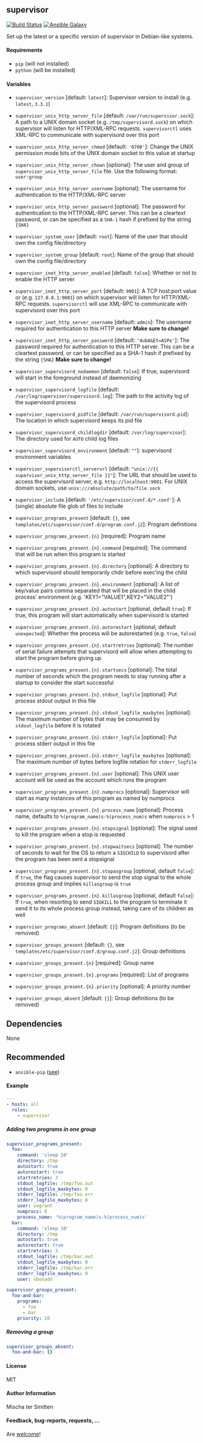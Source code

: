 ## supervisor

[![Build Status](https://travis-ci.org/Oefenweb/ansible-supervisor.svg?branch=master)](https://travis-ci.org/Oefenweb/ansible-supervisor) [![Ansible Galaxy](http://img.shields.io/badge/ansible--galaxy-supervisor-blue.svg)](https://galaxy.ansible.com/tersmitten/supervisor)

Set up the latest or a specific version of supervisor in Debian-like systems.

#### Requirements

* `pip` (will not installed)
* `python` (will be installed)

#### Variables

* `supervisor_version` [default: `latest`]: Supervisor version to install (e.g. `latest`, `3.3.1`)
* `supervisor_unix_http_server_file` [default: `/var/run/supervisor.sock`]: A path to a UNIX domain socket (e.g. `/tmp/supervisord.sock`) on which supervisor will listen for HTTP/XML-RPC requests. `supervisorctl` uses XML-RPC to communicate with supervisord over this port
* `supervisor_unix_http_server_chmod` [default: `'0700'`]: Change the UNIX permission mode bits of the UNIX domain socket to this value at startup
* `supervisor_unix_http_server_chown` [optional]: The user and group of `supervisor_unix_http_server_file` file. Use the following format: `user:group`
* `supervisor_unix_http_server_username` [optional]: The username for authentication to the HTTP/XML-RPC server
* `supervisor_unix_http_server_password` [optional]: The password for authentication to the HTTP/XML-RPC server. This can be a cleartext password, or can be specified as a `SHA-1` hash if prefixed by the string `{SHA}`

* `supervisor_system_user` [default: `root`]: Name of the user that should own the config file/directory
* `supervisor_system_group` [default: `root`]: Name of the group that should own the config file/directory

* `supervisor_inet_http_server_enabled` [default: `false`]: Whether or not to enable the HTTP server
* `supervisor_inet_http_server_port` [default: `9001`]: A TCP host:port value or (e.g. `127.0.0.1:9001`) on which supervisor will listen for HTTP/XML-RPC requests. `supervisorctl` will use XML-RPC to communicate with supervisord over this port
* `supervisor_inet_http_server_username` [default: `admin`]: The username required for authentication to this HTTP server **Make sure to change!**
* `supervisor_inet_http_server_password` [default: `'4ubA&Et=ASPe'`]: The password required for authentication to this HTTP server. This can be a cleartext password, or can be specified as a SHA-1 hash if prefixed by the string `{SHA}` **Make sure to change!**

* `supervisor_supervisord_nodaemon` [default: `false`]: If true, supervisord will start in the foreground instead of daemonizing
* `supervisor_supervisord_logfile` [default: `/var/log/supervisor/supervisord.log`]: The path to the activity log of the supervisord process
* `supervisor_supervisord_pidfile` [default: `/var/run/supervisord.pid`]: The location in which supervisord keeps its pid file
* `supervisor_supervisord_childlogdir` [default: `/var/log/supervisor`]: The directory used for `AUTO` child log files
* `supervisor_supervisord_environment` [default: `""`]: supervisord environment variables

* `supervisor_supervisorctl_serverurl` [default: `"unix://{{ supervisor_unix_http_server_file }}"`]: The URL that should be used to access the supervisord server, e.g. `http://localhost:9001`. For UNIX domain sockets, use `unix:///absolute/path/to/file.sock`

* `supervisor_include` [default: `'/etc/supervisor/conf.d/*.conf'`]: A (single) absolute file glob of files to include

* `supervisor_programs_present` [default: `{}`, see `templates/etc/supervisor/conf.d/program.conf.j2`]: Program definitions
* `supervisor_programs_present.{n}` [required]: Program name
* `supervisor_programs_present.{n}.command` [required]: The command that will be run when this program is started
* `supervisor_programs_present.{n}.directory` [optional]: A directory to which supervisord should temporarily chdir before exec’ing the child
* `supervisor_programs_present.{n}.environment` [optional]: A list of key/value pairs comma separated that will be placed in the child process’ environment (e.g. 'KEY1="VALUE1",KEY2="VALUE2"')
* `supervisor_programs_present.{n}.autostart` [optional, default `true`]: If true, this program will start automatically when supervisord is started
* `supervisor_programs_present.{n}.autorestart` [optional, default `unexpected`]: Whether the process will be autorestarted (e.g. `true`, `false`)
* `supervisor_programs_present.{n}.startretries` [optional]: The number of serial failure attempts that supervisord will allow when attempting to start the program before giving up
* `supervisor_programs_present.{n}.startsecs` [optional]: The total number of seconds which the program needs to stay running after a startup to consider the start successful
* `supervisor_programs_present.{n}.stdout_logfile` [optional]: Put process stdout output in this file
* `supervisor_programs_present.{n}.stdout_logfile_maxbytes` [optional]: The maximum number of bytes that may be consumed by `stdout_logfile` before it is rotated
* `supervisor_programs_present.{n}.stderr_logfile` [optional]: Put process stderr output in this file
* `supervisor_programs_present.{n}.stderr_logfile_maxbytes` [optional]: The maximum number of bytes before logfile rotation for `stderr_logfile`
* `supervisor_programs_present.{n}.user` [optional]: This UNIX user account will be used as the account which runs the program
* `supervisor_programs_present.{n}.numprocs` [optional]: Supervisor will start as many instances of this program as named by numprocs
* `supervisor_programs_present.{n}.process_name` [optional]: Process name, defaults to `%(program_name)s-%(process_num)s` when `numprocs` > 1
* `supervisor_programs_present.{n}.stopsignal` [optional]: The signal used to kill the program when a stop is requested
* `supervisor_programs_present.{n}.stopwaitsecs` [optional]: The number of seconds to wait for the OS to return a `SIGCHILD` to supervisord after the program has been sent a stopsignal
* `supervisor_programs_present.{n}.stopasgroup` [optional, default `false`]: If `true`, the flag causes supervisor to send the stop signal to the whole process group and implies `killasgroup` is `true`
* `supervisor_programs_present.{n}.killasgroup` [optional, default `false`]: If `true`, when resorting to send `SIGKILL` to the program to terminate it send it to its whole process group instead, taking care of its children as well
* `supervisor_programs_absent` [default: `{}`]: Program definitions (to be removed)

* `supervisor_groups_present` [default: `{}`, see `templates/etc/supervisor/conf.d/group.conf.j2`]: Group definitions
* `supervisor_groups_present.{n}` [required]: Group name
* `supervisor_groups_present.{n}.programs` [required]: List of programs
* `supervisor_groups_present.{n}.priority` [optional]: A priority number
* `supervisor_groups_absent` [default: `{}`]: Group definitions (to be removed)

## Dependencies

None

## Recommended

* `ansible-pip` ([see](https://github.com/Oefenweb/ansible-pip))

#### Example

```yaml
---
- hosts: all
  roles:
    - supervisor
```

##### Adding two programs in one group

```yaml
supervisor_programs_present:
  foo:
    command: 'sleep 10'
    directory: /tmp
    autostart: true
    autorestart: true
    startretries: 3
    stdout_logfile: /tmp/foo.out
    stdout_logfile_maxbytes: 0
    stderr_logfile: /tmp/foo.err
    stderr_logfile_maxbytes: 0
    user: vagrant
    numprocs: 8
    process_name: '%(program_name)s-%(process_num)s'
  bar:
    command: 'sleep 10'
    directory: /tmp
    autostart: true
    autorestart: true
    startretries: 3
    stdout_logfile: /tmp/bar.out
    stdout_logfile_maxbytes: 0
    stderr_logfile: /tmp/bar.err
    stderr_logfile_maxbytes: 0
    user: vboxadd

supervisor_groups_present:
  foo-and-bar:
    programs:
      - foo
      - bar
    priority: 10
```

##### Removing a group

```yaml
supervisor_groups_absent:
  foo-and-bar: {}
```

#### License

MIT

#### Author Information

Mischa ter Smitten

#### Feedback, bug-reports, requests, ...

Are [welcome](https://github.com/Oefenweb/ansible-supervisor/issues)!
